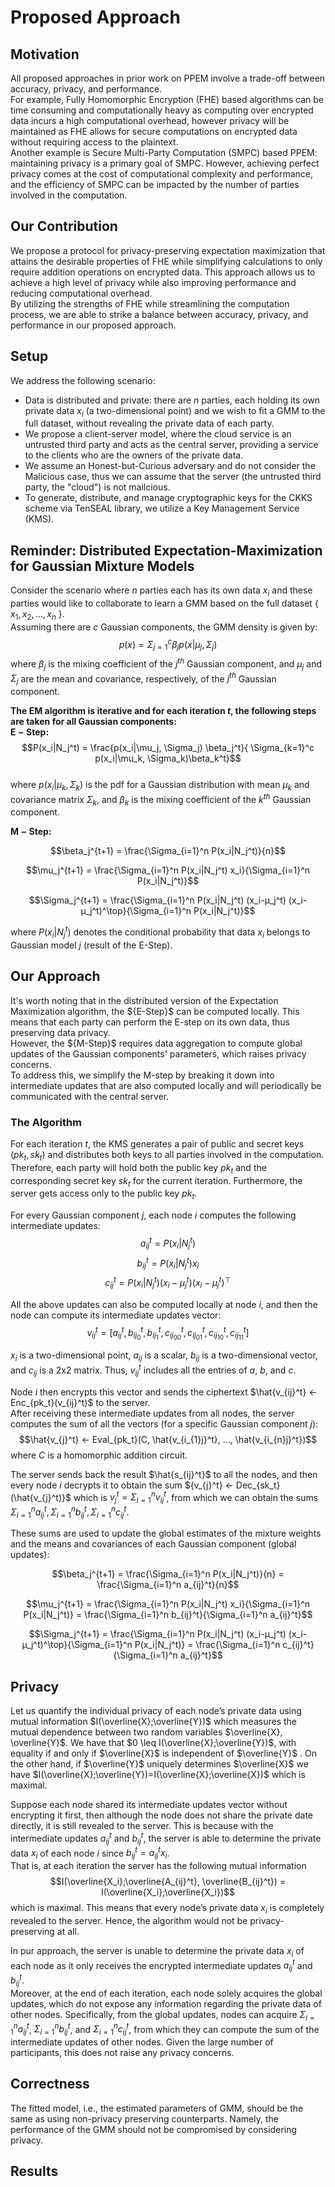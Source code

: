 # Proposed Approach  
  
## Motivation  
All proposed approaches in prior work on PPEM involve a trade-off between accuracy, privacy, and performance.  
For example, Fully Homomorphic Encryption (FHE) based algorithms can be time consuming and computationally heavy as computing over encrypted data
incurs a high computational overhead, however privacy will be maintained as FHE allows for secure computations on encrypted data 
without requiring access to the plaintext.  
Another example is Secure Multi-Party Computation (SMPC) based PPEM: maintaining privacy is a primary goal of SMPC. However, achieving perfect privacy comes
at the cost of computational complexity and performance, and the efficiency of SMPC can be impacted by the number of parties involved in the computation.  
  
  
## Our Contribution  
We propose a protocol for privacy-preserving expectation maximization that attains the desirable properties of FHE 
while simplifying calculations to only require addition operations on encrypted data. 
This approach allows us to achieve a high level of privacy while also improving performance and reducing computational overhead.  
By utilizing the strengths of FHE while streamlining the computation process, 
we are able to strike a balance between accuracy, privacy, and performance in our proposed approach.  
  
  
## Setup
We address the following scenario:  
- Data is distributed and private: there are $n$ parties, each holding its own private data $x_i$ (a two-dimensional point) and 
we wish to fit a GMM to the full dataset, without revealing the private data of each party.  
- We propose a client-server model, where the cloud service is an untrusted third party and acts as the central server, providing a service to the clients who are the owners of the private data.  
- We assume an Honest-but-Curious adversary and do not consider the Malicious case, thus we can assume that the server (the untrusted third party, the "cloud") is not mailcious.  
- To generate, distribute, and manage cryptographic keys for the CKKS scheme via TenSEAL library, we utilize a Key Management Service (KMS).  
  
  
## Reminder: Distributed Expectation-Maximization for Gaussian Mixture Models  
Consider the scenario where $n$ parties each has its own data $x_i$ and these parties would like to collaborate to learn a GMM based on the full dataset { $x_1, x_2, ..., x_n$ }.  
Assuming there are $c$ Gaussian components, the GMM density is given by:  
$$p(x)=\Sigma_{j=1}^c \beta_j p(x| \mu_j, \Sigma_j)$$ 
where $\beta_j$ is the mixing coefficient of the $j^{th}$ Gaussian component, and $\mu_j$ and $\Sigma_j$ are the mean and covariance, respectively, of the $j^{th}$ Gaussian component.  
  
**The EM algorithm is iterative and for each iteration $t$, the following steps are taken for all Gaussian components:**  
$\boldsymbol{E-Step:}$  
$$P(x_i|N_j^t) = \frac{p(x_i|\mu_j, \Sigma_j) \beta_j^t}{ \Sigma_{k=1}^c p(x_i|\mu_k, \Sigma_k)\beta_k^t}$$  
where $p(x_i|\mu_k, \Sigma_k)$ is the pdf for a Gaussian distribution with mean $\mu_k$ and covariance matrix $\Sigma_k$, and $\beta_k$ is the mixing coefficient of the $k^{th}$ Gaussian component.  
  
$\boldsymbol{M-Step:}$    

$$\beta_j^{t+1} = \frac{\Sigma_{i=1}^n P(x_i|N_j^t)}{n}$$   
  
$$\mu_j^{t+1} = \frac{\Sigma_{i=1}^n P(x_i|N_j^t) x_i}{\Sigma_{i=1}^n P(x_i|N_j^t)}$$  
  
$$\Sigma_j^{t+1} = \frac{\Sigma_{i=1}^n P(x_i|N_j^t) (x_i-μ_j^t) (x_i-μ_j^t)^\top}{\Sigma_{i=1}^n P(x_i|N_j^t)}$$  
  
where $P(x_i|N_j^t)$ denotes the conditional probability that data $x_i$ belongs to Gaussian model $j$ (result of the E-Step).  


## Our Approach  
It's worth noting that in the distributed version of the Expectation Maximization algorithm, the $\{E-Step}$ can be computed locally. 
This means that each party can perform the E-step on its own data, thus preserving data privacy.  
However, the $\{M-Step}$ requires data aggregation to compute global updates of the Gaussian components' parameters, which raises privacy concerns.  
To address this, we simplify the M-step by breaking it down into intermediate updates that are also computed locally and will periodically be communicated with the central server.  
  
### The Algorithm  
For each iteration $t$, the KMS generates a pair of public and secret keys $(pk_t, sk_t)$ and distributes both keys to all parties involved in the computation. Therefore, each party will hold both the public key $pk_t$ and the corresponding secret key $sk_t$ for the current iteration. Furthermore, the server gets access only to the public key $pk_t$.  
  
For every Gaussian component $j$, each node $i$ computes the following intermediate updates:  
$$a_{ij}^t = P(x_i|N_j^t)$$ 
$$b_{ij}^t = P(x_i|N_j^t)x_i$$
$$c_{ij}^t = P(x_i|N_j^t)(x_i - \mu_j^t)(x_i - \mu_j^t)^\top$$  
  
All the above updates can also be computed locally at node $i$, and then the node can compute its intermediate updates vector:  
$$v_{ij}^t=[a_{ij}^t,  b_{ij_{0}}^t, b_{ij_{1}}^t, c_{ij_{00}}^t, c_{ij_{01}}^t, c_{ij_{10}}^t, c_{ij_{11}}^t]$$  

$x_i$ is a two-dimensional point, $a_{ij}$ is a scalar, $b_{ij}$ is a two-dimensional vector, and $c_{ij}$ is a 2x2 matrix. Thus, $v_{ij}^t$ includes all the entries of $a$, $b$, and $c$.  
  
Node $i$ then encrypts this vector and sends the ciphertext $\hat{v_{ij}^t} ← Enc_{pk_t}(v_{ij}^t)$ to the server.  
After receiving these intermediate updates from all nodes, the server computes the sum of all the vectors (for a specific Gaussian component $j$):  
$$\hat{v_{j}^t} ← Eval_{pk_t}(C, \hat{v_{i_{1}j}^t}, ..., \hat{v_{i_{n}j}^t})$$
where $C$ is a homomorphic addition circuit.  
  
The server sends back the result $\hat{s_{ij}^t}$ to all the nodes, and then every node $i$ decrypts it to obtain the sum
${v_{j}^t} ← Dec_{sk_t}(\hat{v_{j}^t)}$ which is $v_j^t=\Sigma_{i=1}^n v_{ij}^t$, 
from which we can obtain the sums $\Sigma_{i=1}^n a_{ij}^t,  \Sigma_{i=1}^n b_{ij}^t,  \Sigma_{i=1}^n c_{ij}^t$.  
  
These sums are used to update the global estimates of the mixture weights and the means and covariances of each Gaussian component (global updates):  

$$\beta_j^{t+1} = \frac{\Sigma_{i=1}^n P(x_i|N_j^t)}{n} = \frac{\Sigma_{i=1}^n a_{ij}^t}{n}$$   
  
$$\mu_j^{t+1} = \frac{\Sigma_{i=1}^n P(x_i|N_j^t) x_i}{\Sigma_{i=1}^n P(x_i|N_j^t)} = \frac{\Sigma_{i=1}^n b_{ij}^t}{\Sigma_{i=1}^n a_{ij}^t}$$  
  
$$\Sigma_j^{t+1} = \frac{\Sigma_{i=1}^n P(x_i|N_j^t) (x_i-μ_j^t) (x_i-μ_j^t)^\top}{\Sigma_{i=1}^n P(x_i|N_j^t)} = \frac{\Sigma_{i=1}^n c_{ij}^t}{\Sigma_{i=1}^n a_{ij}^t}$$  
  
  
  
## Privacy  
Let us quantify the individual privacy of each node’s private data using mutual information $I(\overline{X};\overline{Y})$ which measures the mutual dependence between two random variables $\overline{X}, \overline{Y}$. We have that $0 \leq I(\overline{X};\overline{Y})$, with equality if and only if $\overline{X}$ is independent of $\overline{Y}$ . On the other hand, if $\overline{Y}$ uniquely determines $\overline{X}$ we have $I(\overline{X};\overline{Y})=I(\overline{X};\overline{X})$ which is maximal.  
  
Suppose each node shared its intermediate updates vector without encrypting it first, then although the node does not share the private date directly, it is still revealed to the server. This is because with the intermediate updates $a_{ij}^t$ and $b_{ij}^t$, the server is able to determine the private data $x_i$ of each node
$i$ since $b_{ij}^t = a_{ij}^t x_i$.  
That is, at each iteration the server has the following mutual information
$$I(\overline{X_i};\overline{A_{ij}^t}, \overline{B_{ij}^t}) = I(\overline{X_i};\overline{X_i})$$
which is maximal. This means that every node’s private data $x_i$ is completely revealed to the server. Hence, the algorithm would not be privacy-preserving at all.  
  
  
In pur approach, the server is unable to determine the private data $x_i$ of each node as it only receives the encrypted intermediate updates $a_{ij}^t$ and $b_{ij}^t$.  
Moreover, at the end of each iteration, each node solely acquires the global updates, which do not expose any information regarding the private data of other nodes. Specifically, from the global updates, nodes can acquire $\Sigma_{i=1}^n a_{ij}^t$, $\Sigma_{i=1}^n b_{ij}^t$, and $\Sigma_{i=1}^n c_{ij}^t$, from which they can compute the sum of the intermediate updates of other nodes. Given the large number of participants, this does not raise any privacy concerns.


## Correctness  
The fitted model, i.e., the estimated parameters of GMM, should be the same as using non-privacy preserving counterparts. Namely, the performance of the
GMM should not be compromised by considering privacy.  



## Results  


  

